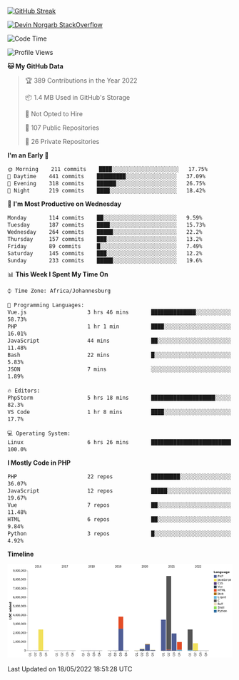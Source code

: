 
[![GitHub Streak](http://github-readme-streak-stats.herokuapp.com?user=DevinNorgarb&date_format=M%20j%5B%2C%20Y%5D)](https://git.io/streak-stats)


[![Devin Norgarb StackOverflow](https://github-readme-stackoverflow.vercel.app/?userID=4993755)](https://stackoverflow.com/users/4993755/devin-norgarb)

<!--START_SECTION:waka-->
![Code Time](http://img.shields.io/badge/Code%20Time-0%20secs-blue)

![Profile Views](http://img.shields.io/badge/Profile%20Views-0-blue)

**🐱 My GitHub Data** 

> 🏆 389 Contributions in the Year 2022
 > 
> 📦 1.4 MB Used in GitHub's Storage 
 > 
> 🚫 Not Opted to Hire
 > 
> 📜 107 Public Repositories 
 > 
> 🔑 26 Private Repositories  
 > 
**I'm an Early 🐤** 

```text
🌞 Morning    211 commits    ████░░░░░░░░░░░░░░░░░░░░░   17.75% 
🌆 Daytime    441 commits    █████████░░░░░░░░░░░░░░░░   37.09% 
🌃 Evening    318 commits    ██████░░░░░░░░░░░░░░░░░░░   26.75% 
🌙 Night      219 commits    ████░░░░░░░░░░░░░░░░░░░░░   18.42%

```
📅 **I'm Most Productive on Wednesday** 

```text
Monday       114 commits    ██░░░░░░░░░░░░░░░░░░░░░░░   9.59% 
Tuesday      187 commits    ████░░░░░░░░░░░░░░░░░░░░░   15.73% 
Wednesday    264 commits    █████░░░░░░░░░░░░░░░░░░░░   22.2% 
Thursday     157 commits    ███░░░░░░░░░░░░░░░░░░░░░░   13.2% 
Friday       89 commits     █░░░░░░░░░░░░░░░░░░░░░░░░   7.49% 
Saturday     145 commits    ███░░░░░░░░░░░░░░░░░░░░░░   12.2% 
Sunday       233 commits    █████░░░░░░░░░░░░░░░░░░░░   19.6%

```


📊 **This Week I Spent My Time On** 

```text
⌚︎ Time Zone: Africa/Johannesburg

💬 Programming Languages: 
Vue.js                   3 hrs 46 mins       ██████████████░░░░░░░░░░░   58.73% 
PHP                      1 hr 1 min          ████░░░░░░░░░░░░░░░░░░░░░   16.01% 
JavaScript               44 mins             ██░░░░░░░░░░░░░░░░░░░░░░░   11.48% 
Bash                     22 mins             █░░░░░░░░░░░░░░░░░░░░░░░░   5.83% 
JSON                     7 mins              ░░░░░░░░░░░░░░░░░░░░░░░░░   1.89%

🔥 Editors: 
PhpStorm                 5 hrs 18 mins       ████████████████████░░░░░   82.3% 
VS Code                  1 hr 8 mins         ████░░░░░░░░░░░░░░░░░░░░░   17.7%

💻 Operating System: 
Linux                    6 hrs 26 mins       █████████████████████████   100.0%

```

**I Mostly Code in PHP** 

```text
PHP                      22 repos            █████████░░░░░░░░░░░░░░░░   36.07% 
JavaScript               12 repos            █████░░░░░░░░░░░░░░░░░░░░   19.67% 
Vue                      7 repos             ██░░░░░░░░░░░░░░░░░░░░░░░   11.48% 
HTML                     6 repos             ██░░░░░░░░░░░░░░░░░░░░░░░   9.84% 
Python                   3 repos             █░░░░░░░░░░░░░░░░░░░░░░░░   4.92%

```


**Timeline**

![Chart not found](https://raw.githubusercontent.com/DevinNorgarb/DevinNorgarb/main/charts/bar_graph.png) 


 Last Updated on 18/05/2022 18:51:28 UTC
<!--END_SECTION:waka-->


